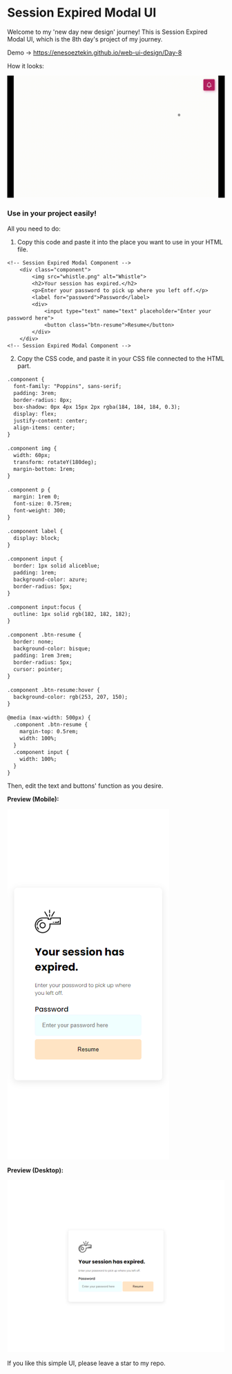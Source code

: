 # Session Expired Modal UI

Welcome to my 'new day new design' journey!
This is Session Expired Modal UI, which is the 8th day's project of my journey.

Demo -> https://enesoeztekin.github.io/web-ui-design/Day-8

How it looks:

![alt text](https://github.com/enesoeztekin/web-ui-design/blob/main/Day-5/Design/Day-5-Notification-UI-Preview.gif)

### Use in your project easily!

All you need to do:

1. Copy this code and paste it into the place you want to use in your HTML file.

```
<!-- Session Expired Modal Component -->
    <div class="component">
        <img src="whistle.png" alt="Whistle">
        <h2>Your session has expired.</h2>
        <p>Enter your password to pick up where you left off.</p>
        <label for="password">Password</label>
        <div>
            <input type="text" name="text" placeholder="Enter your password here">
            <button class="btn-resume">Resume</button>
        </div>
    </div>
<!-- Session Expired Modal Component -->
```

2. Copy the CSS code, and paste it in your CSS file connected to the HTML part.

```
.component {
  font-family: "Poppins", sans-serif;
  padding: 3rem;
  border-radius: 8px;
  box-shadow: 0px 4px 15px 2px rgba(184, 184, 184, 0.3);
  display: flex;
  justify-content: center;
  align-items: center;
}

.component img {
  width: 60px;
  transform: rotateY(180deg);
  margin-bottom: 1rem;
}

.component p {
  margin: 1rem 0;
  font-size: 0.75rem;
  font-weight: 300;
}

.component label {
  display: block;
}

.component input {
  border: 1px solid aliceblue;
  padding: 1rem;
  background-color: azure;
  border-radius: 5px;
}

.component input:focus {
  outline: 1px solid rgb(182, 182, 182);
}

.component .btn-resume {
  border: none;
  background-color: bisque;
  padding: 1rem 3rem;
  border-radius: 5px;
  cursor: pointer;
}

.component .btn-resume:hover {
  background-color: rgb(253, 207, 150);
}

@media (max-width: 500px) {
  .component .btn-resume {
    margin-top: 0.5rem;
    width: 100%;
  }
  .component input {
    width: 100%;
  }
}
```

Then, edit the text and buttons' function as you desire.

<strong>Preview (Mobile): </strong>

![alt text](https://github.com/enesoeztekin/web-ui-design/blob/main/Day-8/Design/Day-8-Session-Expired-Modal-UI-Mobile.png)

<strong>Preview (Desktop): </strong>

![alt text](https://github.com/enesoeztekin/web-ui-design/blob/main/Day-8/Design/Day-8-Session-Expired-Modal-UI-Desktop.png)

If you like this simple UI, please leave a star to my repo.
